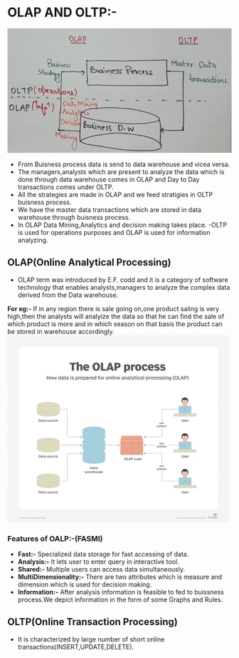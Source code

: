 # OLAP AND OLTP:-
<img src="/Images/OLAP AND OLTP.png" width=600>

- From Buisness process data is send to data warehouse and vicea versa.
- The managers,analysts which are present to analyze the data which is done through data warehouse comes in OLAP and Day to Day transactions comes under OLTP.
- All the strategies are made in OLAP and we feed stratigies in OLTP buisness process.
- We have the master data transactions which are stored in data warehouse through buisness process.
- In OLAP Data Mining,Analytics and decision making takes place.
-OLTP is used for operations purposes and OLAP is used for information analyzing.

## OLAP(Online Analytical Processing)
- OLAP term was introduced by E.F. codd and it is a category of software technology that enables analysts,managers to analyze the complex data derived from the Data warehouse.

**For eg:-** If in any region there is sale going on,one product saling is very high,then the analysts will analyize the data so that he can find the sale of which product is more
and in which season on that basis the product can be stored in warehouse accordingly.
<img src="/Images/OLAP.png" width=500>

### Features of OALP:-(FASMI)
- **Fast:-** Specialized data storage for fast accessing of data.
- **Analysis:-** It lets user to enter query in interactive tool.
- **Shared:-** Multiple users can access data simultaneously.
- **MultiDimensionality:-** There are two attributes which is measure and dimension which is used for decision making.
- **Information:-** After analysis information is feasible to fed to buissness process.We depict information in the form of some Graphs and Rules.

## OLTP(Online Transaction Processing)
- It is characterized by large number of short online transactions(INSERT,UPDATE,DELETE).
